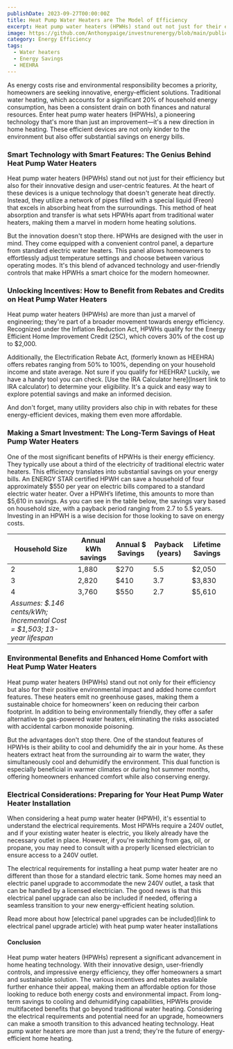 ```yaml
---
publishDate: 2023-09-27T00:00:00Z
title: Heat Pump Water Heaters are The Model of Efficiency
excerpt: Heat pump water heaters (HPWHs) stand out not just for their efficiency but also for their innovative design and user-centric features.
image: https://github.com/Anthonypaige/investnurenergy/blob/main/public/images/cover-art/WTR-2-cover-art.jpg?raw=true
category: Energy Efficiency
tags:
  - Water heaters
  - Energy Savings
  - HEEHRA
---
```


As energy costs rise and environmental responsibility becomes a priority, homeowners are seeking innovative, energy-efficient solutions. Traditional water heating, which accounts for a significant 20% of household energy consumption, has been a consistent drain on both finances and natural resources. Enter heat pump water heaters (HPWHs), a pioneering technology that's more than just an improvement—it's a new direction in home heating. These efficient devices are not only kinder to the environment but also offer substantial savings on energy bills.

### **Smart Technology with Smart Features: The Genius Behind Heat Pump Water Heaters**

Heat pump water heaters (HPWHs) stand out not just for their efficiency but also for their innovative design and user-centric features. At the heart of these devices is a unique technology that doesn't generate heat directly. Instead, they utilize a network of pipes filled with a special liquid (Freon) that excels in absorbing heat from the surroundings. This method of heat absorption and transfer is what sets HPWHs apart from traditional water heaters, making them a marvel in modern home heating solutions.

But the innovation doesn't stop there. HPWHs are designed with the user in mind. They come equipped with a convenient control panel, a departure from standard electric water heaters. This panel allows homeowners to effortlessly adjust temperature settings and choose between various operating modes. It's this blend of advanced technology and user-friendly controls that make HPWHs a smart choice for the modern homeowner.

### **Unlocking Incentives: How to Benefit from Rebates and Credits on Heat Pump Water Heaters**

Heat pump water heaters (HPWHs) are more than just a marvel of engineering; they're part of a broader movement towards energy efficiency. Recognized under the Inflation Reduction Act, HPWHs qualify for the Energy Efficient Home Improvement Credit (25C), which covers 30% of the cost up to $2,000.

Additionally, the Electrification Rebate Act, (formerly known as HEEHRA) offers rebates ranging from 50% to 100%, depending on your household income and state average. Not sure if you qualify for HEEHRA? Luckily, we have a handy tool you can check. [Use the IRA Calculator here](Insert link to IRA calculator) to determine your eligibility. It's a quick and easy way to explore potential savings and make an informed decision.

And don't forget, many utility providers also chip in with rebates for these energy-efficient devices, making them even more affordable.

### **Making a Smart Investment: The Long-Term Savings of Heat Pump Water Heaters**

One of the most significant benefits of HPWHs is their energy efficiency. They typically use about a third of the electricity of traditional electric water heaters. This efficiency translates into substantial savings on your energy bills. An ENERGY STAR certified HPWH can save a household of four approximately $550 per year on electric bills compared to a standard electric water heater. Over a HPWH’s lifetime, this amounts to more than $5,610 in savings. As you can see in the table below, the savings vary based on household size, with a payback period ranging from 2.7 to 5.5 years. Investing in an HPWH is a wise decision for those looking to save on energy costs.

| Household Size                                                          | Annual kWh savings | Annual $ Savings | Payback (years) | Lifetime Savings |
| ----------------------------------------------------------------------- | ------------------ | ---------------- | --------------- | ---------------- |
| 2                                                                       | 1,880              | $270             | 5.5             | $2,050           |
| 3                                                                       | 2,820              | $410             | 3.7             | $3,830           |
| 4                                                                       | 3,760              | $550             | 2.7             | $5,610           |
| _Assumes: $.146 cents/kWh; Incremental Cost = $1,503; 13-year lifespan_ |                    |                  |                 |                  |

### **Environmental Benefits and Enhanced Home Comfort with Heat Pump Water Heaters**

Heat pump water heaters (HPWHs) stand out not only for their efficiency but also for their positive environmental impact and added home comfort features. These heaters emit no greenhouse gases, making them a sustainable choice for homeowners’ keen on reducing their carbon footprint. In addition to being environmentally friendly, they offer a safer alternative to gas-powered water heaters, eliminating the risks associated with accidental carbon monoxide poisoning.

But the advantages don't stop there. One of the standout features of HPWHs is their ability to cool and dehumidify the air in your home. As these heaters extract heat from the surrounding air to warm the water, they simultaneously cool and dehumidify the environment. This dual function is especially beneficial in warmer climates or during hot summer months, offering homeowners enhanced comfort while also conserving energy.

### **Electrical Considerations: Preparing for Your Heat Pump Water Heater Installation**

When considering a heat pump water heater (HPWH), it's essential to understand the electrical requirements. Most HPWHs require a 240V outlet, and if your existing water heater is electric, you likely already have the necessary outlet in place. However, if you're switching from gas, oil, or propane, you may need to consult with a properly licensed electrician to ensure access to a 240V outlet.

The electrical requirements for installing a heat pump water heater are no different than those for a standard electric tank. Some homes may need an electric panel upgrade to accommodate the new 240V outlet, a task that can be handled by a licensed electrician. The good news is that this electrical panel upgrade can also be included if needed, offering a seamless transition to your new energy-efficient heating solution.

Read more about how [electrical panel upgrades can be included](link to electrical panel upgrade article) with heat pump water heater installations

#### **Conclusion**

Heat pump water heaters (HPWHs) represent a significant advancement in home heating technology. With their innovative design, user-friendly controls, and impressive energy efficiency, they offer homeowners a smart and sustainable solution. The various incentives and rebates available further enhance their appeal, making them an affordable option for those looking to reduce both energy costs and environmental impact. From long-term savings to cooling and dehumidifying capabilities, HPWHs provide multifaceted benefits that go beyond traditional water heating. Considering the electrical requirements and potential need for an upgrade, homeowners can make a smooth transition to this advanced heating technology. Heat pump water heaters are more than just a trend; they're the future of energy-efficient home heating.
